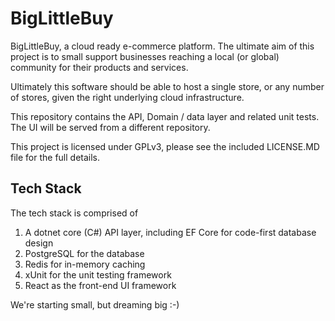 BigLittleBuy
============

BigLittleBuy, a cloud ready e-commerce platform. The ultimate aim of this project is to small support businesses reaching a local (or global) community for their products and services.

Ultimately this software should be able to host a single store, or any number of stores, given the right underlying cloud infrastructure.

This repository contains the API, Domain / data layer and related unit tests. The UI will be served from a different repository.

This project is licensed under GPLv3, please see the included LICENSE.MD file for the full details.

Tech Stack
--
The tech stack is comprised of

  1. A dotnet core (C#) API layer, including EF Core for code-first database design
  2. PostgreSQL for the database
  3. Redis for in-memory caching
  4. xUnit for the unit testing framework
  5. React as the front-end UI framework


We're starting small, but dreaming big :-) 

